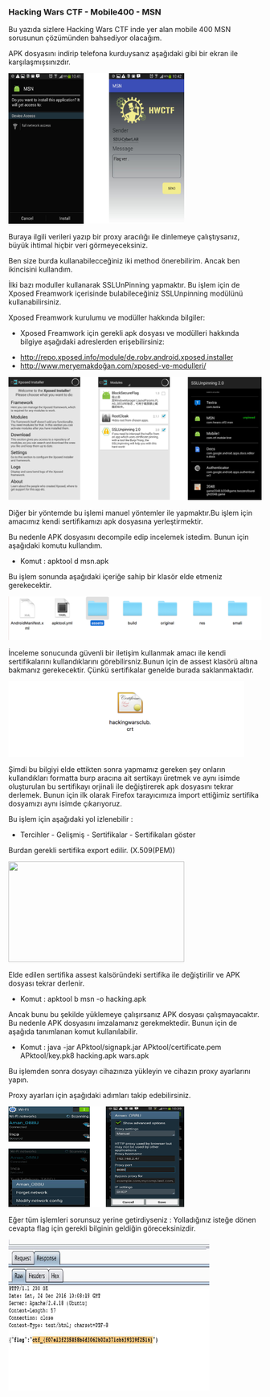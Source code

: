 ### Hacking Wars CTF - Mobile400 - MSN

Bu yazıda sizlere Hacking Wars CTF inde yer alan mobile 400 MSN sorusunun çözümünden bahsediyor olacağım.

APK dosyasını indirip telefona kurduysanız aşağıdaki gibi bir ekran ile karşılaşmışsınızdır.

<img src="/Mobil/Mobil400/Resimler/ilkkurulum.png" width="350" height="300"/>

Buraya ilgili verileri yazıp bir proxy aracılığı ile dinlemeye çalıştıysanız, büyük ihtimal hiçbir veri görmeyeceksiniz. 

Ben size burda kullanabilecceğiniz iki method önerebilirim. Ancak ben ikincisini kullandım.

İlki bazı moduller kullanarak SSLUnPinning yapmaktır. Bu işlem için de Xposed Freamwork içerisinde bulabileceğiniz SSLUnpinning modülünü kullanabilirsiniz. 

Xposed Freamwork kurulumu ve modüller hakkında bilgiler:

 * Xposed Freamwork için gerekli apk dosyası ve modülleri hakkında bilgiye aşağıdaki adreslerden erişebilirsiniz:
  - http://repo.xposed.info/module/de.robv.android.xposed.installer
  - http://www.meryemakdoğan.com/xposed-ve-modulleri/
  
<img src="/Mobil/Mobil400/Resimler/ssl.png"/>


Diğer bir yöntemde bu işlemi manuel yöntemler ile yapmaktır.Bu işlem için amacımız kendi sertifikamızı apk dosyasına yerleştirmektir.

Bu nedenle APK dosyasını decompile edip incelemek istedim. Bunun için aşağıdaki komutu kullandım.

* Komut : apktool d msn.apk

Bu işlem sonunda aşağıdaki içeriğe sahip bir klasör elde etmeniz gerekecektir.

<img src="/Mobil/Mobil400/Resimler/apk.png"/>

İnceleme sonucunda güvenli bir iletişim kullanmak amacı ile kendi sertifikalarını kullandıklarını görebilirsniz.Bunun için de assest klasörü altına bakmanız gerekecektir. Çünkü sertifikalar genelde burada saklanmaktadır.

<img src="/Mobil/Mobil400/Resimler/sertifikaresmi.png" height=150/>

Şimdi bu bilgiyi elde ettikten sonra yapmamız gereken şey onların kullandıkları formatta burp aracına ait sertikayı üretmek ve aynı isimde oluşturulan bu sertifikayı orjinali ile değiştirerek apk dosyasını tekrar derlemek. Bunun için ilk olarak Firefox tarayıcımıza import ettiğimiz sertifika dosyamızı aynı isimde çıkarıyoruz. 

Bu işlem için aşağıdaki yol izlenebilir :

*  Tercihler - Gelişmiş - Sertifikalar - Sertifikaları göster

Burdan gerekli sertifika export edilir. (X.509(PEM))

<img src="/Mobil/Mobil400/Resimler/burpsertitikası.png" width="350" height="200"/>

Elde edilen sertifika assest kalsöründeki sertifika ile değiştirilir ve APK dosyası tekrar derlenir.

* Komut : apktool b msn -o hacking.apk

Ancak bunu bu şekilde yüklemeye çalışırsanız APK dosyası çalışmayacaktır. Bu nedenle APK dosyasını imzalamanız gerekmektedir. Bunun için  de aşağıda tanımlanan komut kullanılabilir.

* Komut : java -jar APktool/signapk.jar APktool/certificate.pem APktool/key.pk8 hacking.apk wars.apk

Bu işlemden sonra dosyayı cihazınıza yükleyin ve cihazın proxy ayarlarını yapın.

Proxy ayarları için aşağıdaki adımları takip edebilirsiniz.

<img src="/Mobil/Mobil400/Resimler/proxyayari.png" width="350" height="200"/>

Eğer tüm işlemleri sorunsuz yerine getirdiyseniz : Yolladığınız isteğe dönen cevapta flag için gerekli bilginin geldiğin göreceksinizdir.

<img src="/Mobil/Mobil400/Resimler/flag.jpg" width="400" height="300"/>

